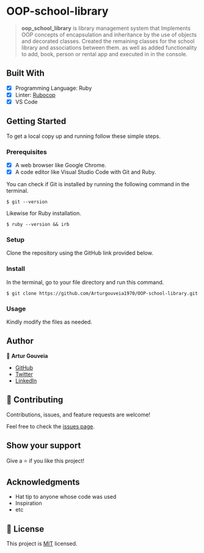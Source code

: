 # OOP-school-library
> **oop_school_library**  is library management system that Implements OOP concepts of   encapsulation and inheritance by the use of objects and decorated classes. Created the remaining classes for the school library and  associations between them. as well as added functionality to add, book, person or rental app and executed in in the console.


## Built With

- [x] Programming Language: Ruby
- [x] Linter: [Rubocop](https://rubocop.org/)
- [x] VS Code

## Getting Started

To get a local copy up and running follow these simple steps.

### Prerequisites

- [x] A web browser like Google Chrome.
- [x] A code editor like Visual Studio Code with Git and Ruby.

You can check if Git is installed by running the following command in the terminal.
```
$ git --version
```

Likewise for Ruby installation.
```
$ ruby --version && irb
```

### Setup

Clone the repository using the GitHub link provided below.

### Install

In the terminal, go to your file directory and run this command.

```
$ git clone https://github.com/Arturgouveia1970/OOP-school-library.git
```

### Usage

Kindly modify the files as needed.

## Author

👤 **Artur Gouveia**

- [GitHub](https://github.com/Arturgouveia1970)
- [Twitter](https://twitter.com/@arturgouveia10)
- [LinkedIn](https://www.linkedin.com/in/artur-gouveia-323868197/)

## 🤝 Contributing

Contributions, issues, and feature requests are welcome!

Feel free to check the [issues page](../../issues/).

## Show your support

Give a ⭐️ if you like this project!

## Acknowledgments

- Hat tip to anyone whose code was used
- Inspiration
- etc

## 📝 License

This project is [MIT](./MIT.md) licensed.

